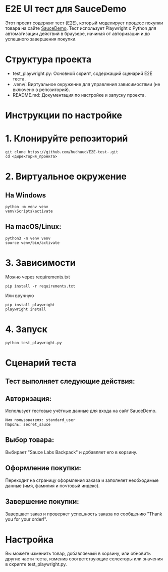# E2E UI тест для SauceDemo

Этот проект содержит тест (E2E), который моделирует процесс покупки товара на сайте [SauceDemo](https://www.saucedemo.com/). Тест использует Playwright с Python для автоматизации действий в браузере, начиная от авторизации и до успешного завершения покупки.

# Структура проекта

- test_playwright.py: Основной скрипт, содержащий сценарий E2E теста.
- .venv/: Виртуальное окружение для управления зависимостями (не включено в репозиторий).
- README.md: Документация по настройке и запуску проекта.

# Инструкции по настройке

# 1. Клонируйте репозиторий

```
git clone https://github.com/hudhuud/E2E-test-.git
cd <директория_проекта>
```
# 2. Виртуальное окружение
## На Windows
```
python -m venv venv
venv\Scripts\activate
```
## На macOS/Linux:
```
python3 -m venv venv
source venv/bin/activate
```

# 3. Зависимости
Можно через requirements.txt
```
pip install -r requirements.txt
```
Или вручную 
```
pip install playwright
playwright install
```
# 4. Запуск
```
python test_playwright.py
```

# Сценарий теста
## Тест выполняет следующие действия:

## Авторизация: 
Использует тестовые учётные данные для входа на сайт SauceDemo.
```
Имя пользователя: standard_user
Пароль: secret_sauce
```
## Выбор товара: 
Выбирает "Sauce Labs Backpack" и добавляет его в корзину.
## Оформление покупки: 
Переходит на страницу оформления заказа и заполняет необходимые данные (имя, фамилия и почтовый индекс).
## Завершение покупки:
Завершает заказ и проверяет успешность заказа по сообщению "Thank you for your order!".

# Настройка
Вы можете изменить товар, добавляемый в корзину, или обновить другие части теста, изменив соответствующие селекторы или значения в скрипте test_playwright.py.
